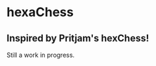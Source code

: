 # hexaChess
Inspired by Pritjam's hexChess!
-------------------------------------------------
Still a work in progress.

